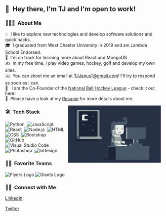 ## 👋 &nbsp;Hey there, I'm TJ and I'm open to work!

### 👨🏻‍💻 &nbsp;About Me

💡  &nbsp;I like to explore new technologies and develop software solutions and quick hacks.\
🎓 &nbsp;I graduated from West Chester University in 2019 and am Lambda School Endorsed.\
🌱 &nbsp;I'm on track for learning more about React and MongoDB\
✍️ &nbsp;In my free time, I play video games, hockey, golf and develop my own sites.\
✉️ &nbsp;You can shoot me an email at TJJanus1@gmail.com! I'll try to respond as soon as I can.\
🏒 &nbsp; I am the Co-Founder of the [National Ball Hockey League](http://thenbhl.com/) - check it out here!\
📄 &nbsp;Please have a look at my [Resume](https://resume.creddle.io/resume/3nla5fhtgbw) for more details about me.

<img alt="Night Coding" src="https://raw.githubusercontent.com/AVS1508/AVS1508/master/assets/Night-Coding.gif" align="right"/>

### 🛠 &nbsp;Tech Stack

![Python](https://img.shields.io/badge/-Python-333333?style=flat&logo=python)&nbsp;
![JavaScript](https://img.shields.io/badge/-JavaScript-333333?style=flat&logo=javascript)&nbsp;
![React](https://img.shields.io/badge/-React-333333?style=flat&logo=react)&nbsp;
![Node.js](https://img.shields.io/badge/-Node.js-333333?style=flat&logo=node.js)&nbsp;
![HTML](https://img.shields.io/badge/-HTML-333333?style=flat&logo=HTML5)&nbsp;
![CSS](https://img.shields.io/badge/-CSS-333333?style=flat&logo=CSS3&logoColor=1572B6)&nbsp;
![Bootstrap](https://img.shields.io/badge/-Bootstrap-333333?style=flat&logo=bootstrap&logoColor=563D7C)\
![GitHub](https://img.shields.io/badge/-GitHub-333333?style=flat&logo=github)&nbsp;
![Visual Studio Code](https://img.shields.io/badge/-Visual%20Studio%20Code-333333?style=flat&logo=visual-studio-code&logoColor=007ACC)&nbsp;
![Photoshop](https://img.shields.io/badge/-Photoshop-333333?style=flat&logo=adobe-photoshop)&nbsp;
![InDesign](https://img.shields.io/badge/-InDesign-333333?style=flat&logo=adobe-indesign)

### 🤝🏻 &nbsp;Favorite Teams
<img alt="Flyers Logo" src="https://lh3.googleusercontent.com/proxy/W1Ix77ubYNTfd8mnctUfTmhBVIGFhC6y6WobdtB6PxmI9J4NFdjW8AE_suS7GCi1iStE1hGzCBnhEUDPPtRnxnG8W3DL_90ZzMqJhuRjATaFSqsve0njzSfraZMGc29BCPFD0BXIItZJBb6qPBkGJ9q2_PtG_iN6LzI" align="center" height="100px"/>
<img alt="Giants Logo" src="https://lh3.googleusercontent.com/proxy/-gXMZQLLjVDUghuUhjJxWr7hO1ptGT7jJ4sZFsyZtMIcVqtxnwQHV52FbEwUhC2E2WyxTcDumZ-7sI_30B-r-U4tKX14_FQgOyI" align="center" height="100px"/>

### 🤝🏻 &nbsp;Connect with Me

 <a href="https://www.linkedin.com/in/tj-janus/">LinkedIn</a> <br> </br>
 <a href="https://twitter.com/12TJanus">Twitter</a>

